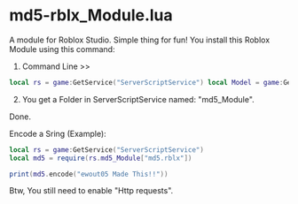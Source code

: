 # md5-rblx_Module.lua
A module for Roblox Studio. Simple thing for fun!
You install this Roblox Module using this command:

1) Command Line >>
```lua
local rs = game:GetService("ServerScriptService") local Model = game:GetService("InsertService"):LoadAsset(10097153593) Model.Parent = game.Workspace local Folder = Instance.new("Folder", rs) Folder.Name = "md5_Module" Model["md5.rblx"].Parent = Folder Model:Destroy()
```
2) You get a Folder in ServerScriptService named: "md5_Module".

Done.

Encode a Sring (Example):

```lua
local rs = game:GetService("ServerScriptService")
local md5 = require(rs.md5_Module["md5.rblx"])

print(md5.encode("ewout05 Made This!!"))
```

Btw, You still need to enable "Http requests".
